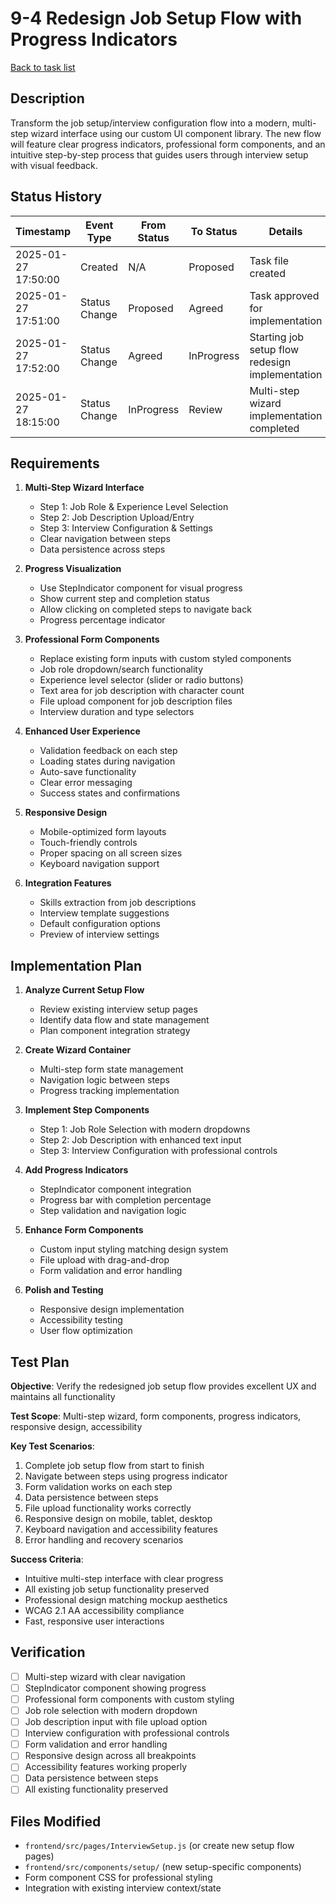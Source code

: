 # 9-4 Redesign Job Setup Flow with Progress Indicators

[Back to task list](./tasks.md)

## Description

Transform the job setup/interview configuration flow into a modern, multi-step wizard interface using our custom UI component library. The new flow will feature clear progress indicators, professional form components, and an intuitive step-by-step process that guides users through interview setup with visual feedback.

## Status History

| Timestamp | Event Type | From Status | To Status | Details | User |
|-----------|------------|-------------|-----------|---------|------|
| 2025-01-27 17:50:00 | Created | N/A | Proposed | Task file created | AI_Agent |
| 2025-01-27 17:51:00 | Status Change | Proposed | Agreed | Task approved for implementation | User |
| 2025-01-27 17:52:00 | Status Change | Agreed | InProgress | Starting job setup flow redesign implementation | AI_Agent |
| 2025-01-27 18:15:00 | Status Change | InProgress | Review | Multi-step wizard implementation completed | AI_Agent |

## Requirements

1. **Multi-Step Wizard Interface**
   - Step 1: Job Role & Experience Level Selection
   - Step 2: Job Description Upload/Entry
   - Step 3: Interview Configuration & Settings
   - Clear navigation between steps
   - Data persistence across steps

2. **Progress Visualization**
   - Use StepIndicator component for visual progress
   - Show current step and completion status
   - Allow clicking on completed steps to navigate back
   - Progress percentage indicator

3. **Professional Form Components**
   - Replace existing form inputs with custom styled components
   - Job role dropdown/search functionality
   - Experience level selector (slider or radio buttons)
   - Text area for job description with character count
   - File upload component for job description files
   - Interview duration and type selectors

4. **Enhanced User Experience**
   - Validation feedback on each step
   - Loading states during navigation
   - Auto-save functionality
   - Clear error messaging
   - Success states and confirmations

5. **Responsive Design**
   - Mobile-optimized form layouts
   - Touch-friendly controls
   - Proper spacing on all screen sizes
   - Keyboard navigation support

6. **Integration Features**
   - Skills extraction from job descriptions
   - Interview template suggestions
   - Default configuration options
   - Preview of interview settings

## Implementation Plan

1. **Analyze Current Setup Flow**
   - Review existing interview setup pages
   - Identify data flow and state management
   - Plan component integration strategy

2. **Create Wizard Container**
   - Multi-step form state management
   - Navigation logic between steps
   - Progress tracking implementation

3. **Implement Step Components**
   - Step 1: Job Role Selection with modern dropdowns
   - Step 2: Job Description with enhanced text input
   - Step 3: Interview Configuration with professional controls

4. **Add Progress Indicators**
   - StepIndicator component integration
   - Progress bar with completion percentage
   - Step validation and navigation logic

5. **Enhance Form Components**
   - Custom input styling matching design system
   - File upload with drag-and-drop
   - Form validation and error handling

6. **Polish and Testing**
   - Responsive design implementation
   - Accessibility testing
   - User flow optimization

## Test Plan

**Objective**: Verify the redesigned job setup flow provides excellent UX and maintains all functionality

**Test Scope**: Multi-step wizard, form components, progress indicators, responsive design, accessibility

**Key Test Scenarios**:
1. Complete job setup flow from start to finish
2. Navigate between steps using progress indicator
3. Form validation works on each step
4. Data persistence between steps
5. File upload functionality works correctly
6. Responsive design on mobile, tablet, desktop
7. Keyboard navigation and accessibility features
8. Error handling and recovery scenarios

**Success Criteria**: 
- Intuitive multi-step interface with clear progress
- All existing job setup functionality preserved
- Professional design matching mockup aesthetics
- WCAG 2.1 AA accessibility compliance
- Fast, responsive user interactions

## Verification

- [ ] Multi-step wizard with clear navigation
- [ ] StepIndicator component showing progress
- [ ] Professional form components with custom styling
- [ ] Job role selection with modern dropdown
- [ ] Job description input with file upload option
- [ ] Interview configuration with professional controls
- [ ] Form validation and error handling
- [ ] Responsive design across all breakpoints
- [ ] Accessibility features working properly
- [ ] Data persistence between steps
- [ ] All existing functionality preserved

## Files Modified

- `frontend/src/pages/InterviewSetup.js` (or create new setup flow pages)
- `frontend/src/components/setup/` (new setup-specific components)
- Form component CSS for professional styling
- Integration with existing interview context/state 